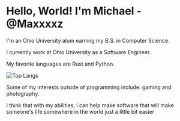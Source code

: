 # Hello, World! I'm Michael - @Maxxxxz

I'm an Ohio University alum earning my B.S. in Computer Science.

I currently work at Ohio University as a Software Engineer.

My favorite languages are Rust and Python.

![Top Langs](https://github-readme-stats.vercel.app/api/top-langs/?username=Maxxxxz&langs_count=10&layout=compact&theme=tokyonight)

Some of my interests outside of programming include: 
gaming and photography.

I think that with my abilities, I can help make software
that will make someone's life somewhere in the world just a little bit easier
